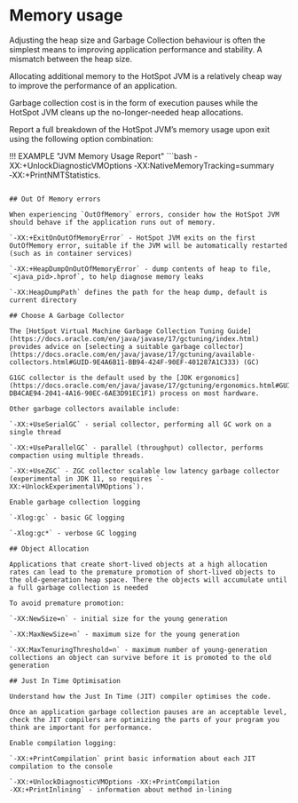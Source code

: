 # Memory usage

Adjusting the heap size and Garbage Collection behaviour is often the simplest means to improving application performance and stability. A mismatch between the heap size.

Allocating additional memory to the HotSpot JVM is a relatively cheap way to improve the performance of an application.

Garbage collection cost is in the form of execution pauses while the HotSpot JVM cleans up the no-longer-needed heap allocations.

Report a full breakdown of the HotSpot JVM’s memory usage upon exit using the following option combination:

!!! EXAMPLE "JVM Memory Usage Report"
    ```bash
    -XX:+UnlockDiagnosticVMOptions ‑XX:NativeMemoryTracking=summary ‑XX:+PrintNMTStatistics.

```

## Out Of Memory errors

When experiencing `OutOfMemory` errors, consider how the HotSpot JVM should behave if the application runs out of memory.

`-XX:+ExitOnOutOfMemoryError` - HotSpot JVM exits on the first OutOfMemory error, suitable if the JVM will be automatically restarted (such as in container services)

`-XX:+HeapDumpOnOutOfMemoryError` - dump contents of heap to file, `<java_pid>.hprof`, to help diagnose memory leaks

`-XX:HeapDumpPath` defines the path for the heap dump, default is current directory

## Choose A Garbage Collector

The [HotSpot Virtual Machine Garbage Collection Tuning Guide](https://docs.oracle.com/en/java/javase/17/gctuning/index.html) provides advice on [selecting a suitable garbage collector](https://docs.oracle.com/en/java/javase/17/gctuning/available-collectors.html#GUID-9E4A6B11-BB94-424F-90EF-401287A1C333) (GC)

G1GC collector is the default used by the [JDK ergonomics](https://docs.oracle.com/en/java/javase/17/gctuning/ergonomics.html#GUID-DB4CAE94-2041-4A16-90EC-6AE3D91EC1F1) process on most hardware.

Other garbage collectors available include:

`-XX:+UseSerialGC` - serial collector, performing all GC work on a single thread

`-XX:+UseParallelGC` - parallel (throughput) collector, performs compaction using multiple threads.

`-XX:+UseZGC` - ZGC collector scalable low latency garbage collector (experimental in JDK 11, so requires `-XX:+UnlockExperimentalVMOptions`).

Enable garbage collection logging

`-Xlog:gc` - basic GC logging

`-Xlog:gc*` - verbose GC logging

## Object Allocation

Applications that create short-lived objects at a high allocation rates can lead to the premature promotion of short-lived objects to the old-generation heap space. There the objects will accumulate until a full garbage collection is needed

To avoid premature promotion:

`-XX:NewSize=n` - initial size for the young generation

`-XX:MaxNewSize=n` - maximum size for the young generation

`-XX:MaxTenuringThreshold=n` - maximum number of young-generation collections an object can survive before it is promoted to the old generation

## Just In Time Optimisation

Understand how the Just In Time (JIT) compiler optimises the code.

Once an application garbage collection pauses are an acceptable level, check the JIT compilers are optimizing the parts of your program you think are important for performance.

Enable compilation logging:

`-XX:+PrintCompilation` print basic information about each JIT compilation to the console

`-XX:+UnlockDiagnosticVMOptions ‑XX:+PrintCompilation ‑XX:+PrintInlining` - information about method in-lining
